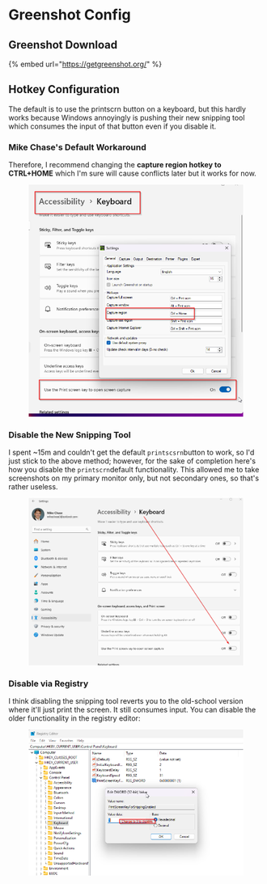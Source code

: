 # Greenshot Config

## Greenshot Download

{% embed url="https://getgreenshot.org/" %}

## Hotkey Configuration

The default is to use the printscrn button on a keyboard, but this hardly works because Windows annoyingly is pushing their new snipping tool which consumes the input of that button even if you disable it.

### Mike Chase's Default Workaround

Therefore, I recommend changing the **capture region hotkey to CTRL+HOME** which I'm sure will cause conflicts later but it works for now.

<figure><img src="../../../../../.gitbook/assets/image (4) (1).png" alt=""><figcaption></figcaption></figure>

### Disable the New Snipping Tool

I spent \~15m and couldn't get the default `printscsrn`button to work, so I'd just stick to the above method; however, for the sake of completion here's how you disable the `printscrn`default functionality. This allowed me to take screenshots on my primary monitor only, but not secondary ones, so that's rather useless.

<figure><img src="../../../../../.gitbook/assets/image (3) (1).png" alt=""><figcaption></figcaption></figure>

### Disable via Registry

I think disabling the snipping tool reverts you to the old-school version where it'll just print the screen. It still consumes input. You can disable the older functionality in the registry editor:

<figure><img src="../../../../../.gitbook/assets/image (5) (1).png" alt=""><figcaption></figcaption></figure>
